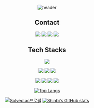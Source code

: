 <div align= "center">

![header](https://capsule-render.vercel.app/api?type=waving&color=auto&height=200&section=header&text=Shinbi's%20Github🫰&fontSize=60&animation=twinkling&fontAlign=68&fontAlignY=36)

  
Contact
--------------------------------

<img src="https://img.shields.io/badge/INSTAGRAM-FF0069?style=flat-square&logo=instagram&logoColor=white"/>   <img src="https://img.shields.io/badge/GMAIL-EA4335?style=flat-square&logo=gmail&logoColor=white"/>  <img src="https://img.shields.io/badge/GitHub-181717?style=flat-square&logo=github&logoColor=white"/>   <img src="https://img.shields.io/badge/NOTION-0F0F11?style=flat-square&logo=notion&logoColor=white"/>


Tech Stacks
-------------------------------------------
  
<img src="https://img.shields.io/badge/Mac OS-0F0F11?style=flat-square&logo=macos&logoColor=white"/>

<img src="https://img.shields.io/badge/PYTHON-1E8CBE?style=flat-square&logo=python&logoColor=white"/>   <img src="https://img.shields.io/badge/R-4495D1?style=flat-square&logo=r&logoColor=white"/>   <img src="https://img.shields.io/badge/MySQL-4479A1?style=flat-square&logo=mysql&logoColor=white"/> 

<img src="https://img.shields.io/badge/Java-4B4B77?style=flat-square&logo=java&logoColor=white"/>     <img src="https://img.shields.io/badge/JavaScript-F7DF1E?style=flat-square&logo=javascript&logoColor=white"/>   <img src="https://img.shields.io/badge/C-A8B9CC?style=flat-square&logo=c&logoColor=white"/>   <img src="https://img.shields.io/badge/C++-00599C?style=flat-square&logo=cplusplus&logoColor=white"/>

[![Top Langs](https://github-readme-stats.vercel.app/api/top-langs/?username=sinbii)](https://github.com/sinbii/github-readme-stats)






[![Solved.ac프로필](http://mazassumnida.wtf/api/v2/generate_badge?boj=sinbii)](https://solved.ac/sinbii)   [![Shinbi's GitHub stats](https://github-readme-stats.vercel.app/api?username=sinbii)](https://github.com/anuraghazra/github-readme-stats) 


    
